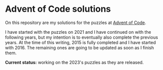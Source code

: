 # Advent of Code solutions

On this repository are my solutions for the puzzles at [Advent of Code](https://adventofcode.com/).

I have started with the puzzles on 2021 and I have continued on with the following years, but my intention is to eventually also complete the previous years. At the time of this writing, 2015 is fully completed and I have started with 2016. The remaining ones are going to be updated as soon as I finish them.

**Current status:** working on the 2023's puzzles as they are released.
